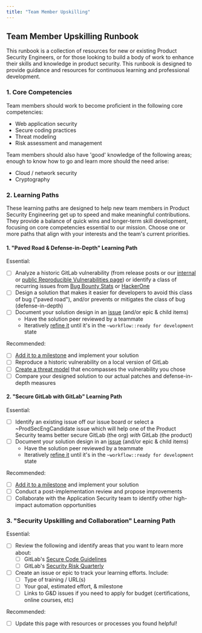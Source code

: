 ```yaml
---
title: "Team Member Upskilling"
---
```


## Team Member Upskilling Runbook

This runbook is a collection of resources for new or existing Product Security Engineers, or for those looking to build a body of work
 to enhance their skills and knowledge in product security. This runbook is designed to provide guidance and resources for continuous learning and professional development.

### 1. Core Competencies

Team members should work to become proficient in the following core competencies:

- Web application security
- Secure coding practices
- Threat modeling
- Risk assessment and management

Team members should also have 'good' knowledge of the following areas; enough to know how to go and learn more should the need arise:

- Cloud / network security
- Cryptography

### 2. Learning Paths

These learning paths are designed to help new team members in Product Security Engineering get up to speed and make meaningful contributions. They provide a balance of quick wins and longer-term skill development, focusing on core competencies essential to our mission. Choose one or more paths that align with your interests and the team's current priorities.

#### 1. "Paved Road & Defense-in-Depth" Learning Path

Essential:

- [ ] Analyze a historic GitLab vulnerability (from release posts or our [internal](https://internal.gitlab.com/handbook/security/product_security/application_security/reproducible-vulnerabilities/) or [public Reproducible Vulnerabilities page](/handbook/security/product-security/application-security/reproducible-vulnerabilities/)) or identify a class of recurring issues from [Bug Bounty Stats](https://bb-vuln-stats-gitlab-com-gl-security-security-re-c25977bf1ada94.gitlab.io/) or [HackerOne](https://hackerone.com/organizations/gitlab/analytics/dashboards/submissions?eid=submissions_by_weakness)
- [ ] Design a solution that makes it easier for developers to avoid this class of bug ("paved road"), and/or prevents or mitigates the class of bug (defense-in-depth)
- [ ] Document your solution design in an [issue](https://gitlab.com/gitlab-com/gl-security/product-security/product-security-engineering/product-security-engineering-team/-/issues/new) (and/or epic & child items)
  - Have the solution peer reviewed by a teammate
  - Iteratively [refine it](/handbook/security/product-security/product-security-engineering/#step-by-step-refinement-process) until it's in the `~workflow::ready for development` state

Recommended:

- [ ] [Add it to a milestone](/handbook/security/product-security/product-security-engineering/milestone-planning/#milestone-planning-issue) and implement your solution
- [ ] Reproduce a historic vulnerability on a local version of GitLab
- [ ] [Create a threat model](/handbook/security/product-security/application-security/runbooks/threat-modeling/#creating-the-threat-model) that encompasses the vulnerability you chose
- [ ] Compare your designed solution to our actual patches and defense-in-depth measures

#### 2. "Secure GitLab with GitLab" Learning Path

Essential:

- [ ] Identify an existing issue off our issue board or select a ~ProdSecEngCandidate issue which will help one of the Product Security teams better secure GitLab (the org) _with_ GitLab (the product)
- [ ] Document your solution design in an [issue](https://gitlab.com/gitlab-com/gl-security/product-security/product-security-engineering/product-security-engineering-team/-/issues/new) (and/or epic & child items)
  - Have the solution peer reviewed by a teammate
  - Iteratively [refine it](/handbook/security/product-security/product-security-engineering/#step-by-step-refinement-process) until it's in the `~workflow::ready for development` state

Recommended:

- [ ] [Add it to a milestone](/handbook/security/product-security/product-security-engineering/milestone-planning/#milestone-planning-issue) and implement your solution
- [ ] Conduct a post-implementation review and propose improvements
- [ ] Collaborate with the Application Security team to identify other high-impact automation opportunities

### 3. "Security Upskilling and Collaboration" Learning Path

Essential:

- [ ] Review the following and identify areas that you want to learn more about:
  - [ ] GitLab's [Secure Code Guidelines](https://docs.gitlab.com/ee/development/secure_coding_guidelines.html)
  - [ ] GitLab's [Security Risk Quarterly](/handbook/security/security-assurance/security-risk/storm-program/#risk-tracking-and-reporting)
- [ ] Create an issue or epic to track your learning efforts. Include:
  - [ ] Type of training / URL(s)
  - [ ] Your goal, estimated effort, & milestone
  - [ ] Links to G&D issues if you need to apply for budget (certifications, online courses, etc)

Recommended:

- [ ] Update this page with resources or processes you found helpful!
